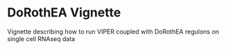 # DoRothEA Vignette
Vignette describing how to run VIPER coupled with DoRothEA regulons on single cell RNAseq data
